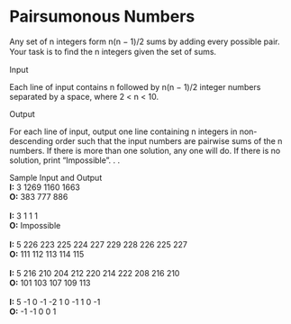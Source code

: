 <h1><b>Pairsumonous Numbers</b></h1>
Any set of n integers form n(n − 1)/2 sums by adding every possible pair. Your task is to ﬁnd the n integers given the set of sums.
 
 
Input
 
Each line of input contains n followed by n(n − 1)/2 integer numbers separated by a space, where 2 < n < 10.
 
 
Output
 
For each line of input, output one line containing n integers in non-descending order such that the input numbers are pairwise sums of the n numbers. If there is more than one solution, any one will do. If there is no solution, print “Impossible”. . .
 
Sample Input and Output<br>
<b>I:</b> 3 1269 1160 1663
<br><b>O:</b> 383 777 886
<br><br>
<b>I:</b> 3 1 1 1
<br><b>O:</b> Impossible
<br><br>
<b>I:</b> 5 226 223 225 224 227 229 228 226 225 227
<br><b>O:</b> 111 112 113 114 115
<br><br>
<b>I:</b> 5 216 210 204 212 220 214 222 208 216 210
<br><b>O:</b> 101 103 107 109 113
<br><br>
<b>I:</b> 5 -1 0 -1 -2 1 0 -1 1 0 -1
<br><b>O:</b> -1 -1 0 0 1
